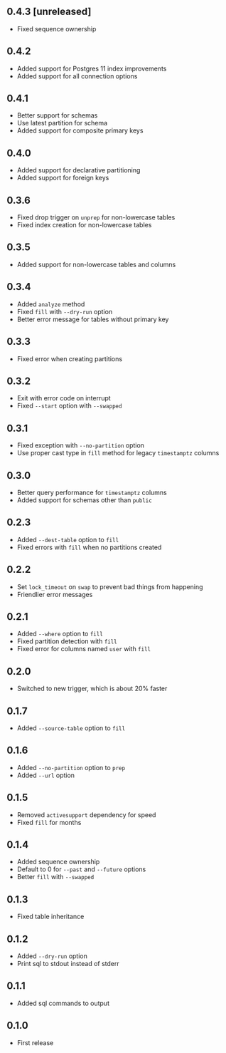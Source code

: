 ## 0.4.3 [unreleased]

- Fixed sequence ownership

## 0.4.2

- Added support for Postgres 11 index improvements
- Added support for all connection options

## 0.4.1

- Better support for schemas
- Use latest partition for schema
- Added support for composite primary keys

## 0.4.0

- Added support for declarative partitioning
- Added support for foreign keys

## 0.3.6

- Fixed drop trigger on `unprep` for non-lowercase tables
- Fixed index creation for non-lowercase tables

## 0.3.5

- Added support for non-lowercase tables and columns

## 0.3.4

- Added `analyze` method
- Fixed `fill` with `--dry-run` option
- Better error message for tables without primary key

## 0.3.3

- Fixed error when creating partitions

## 0.3.2

- Exit with error code on interrupt
- Fixed `--start` option with `--swapped`

## 0.3.1

- Fixed exception with `--no-partition` option
- Use proper cast type in `fill` method for legacy `timestamptz` columns

## 0.3.0

- Better query performance for `timestamptz` columns
- Added support for schemas other than `public`

## 0.2.3

- Added `--dest-table` option to `fill`
- Fixed errors with `fill` when no partitions created

## 0.2.2

- Set `lock_timeout` on `swap` to prevent bad things from happening
- Friendlier error messages

## 0.2.1

- Added `--where` option to `fill`
- Fixed partition detection with `fill`
- Fixed error for columns named `user` with `fill`

## 0.2.0

- Switched to new trigger, which is about 20% faster

## 0.1.7

- Added `--source-table` option to `fill`

## 0.1.6

- Added `--no-partition` option to `prep`
- Added `--url` option

## 0.1.5

- Removed `activesupport` dependency for speed
- Fixed `fill` for months

## 0.1.4

- Added sequence ownership
- Default to 0 for `--past` and `--future` options
- Better `fill` with `--swapped`

## 0.1.3

- Fixed table inheritance

## 0.1.2

- Added `--dry-run` option
- Print sql to stdout instead of stderr

## 0.1.1

- Added sql commands to output

## 0.1.0

- First release
